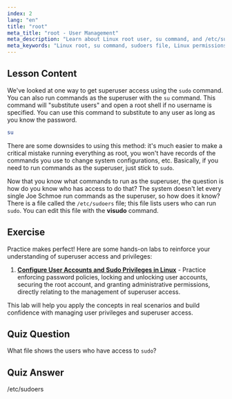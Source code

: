 ```yaml
---
index: 2
lang: "en"
title: "root"
meta_title: "root - User Management"
meta_description: "Learn about Linux root user, su command, and /etc/sudoers file. Understand superuser access and permissions in Linux with this beginner guide."
meta_keywords: "Linux root, su command, sudoers file, Linux permissions, superuser, Linux tutorial, beginner guide"
---
```


## Lesson Content

We've looked at one way to get superuser access using the `sudo` command. You can also run commands as the superuser with the `su` command. This command will "substitute users" and open a root shell if no username is specified. You can use this command to substitute to any user as long as you know the password.

```bash
su
```

There are some downsides to using this method: it's much easier to make a critical mistake running everything as root, you won't have records of the commands you use to change system configurations, etc. Basically, if you need to run commands as the superuser, just stick to `sudo`.

Now that you know what commands to run as the superuser, the question is how do you know who has access to do that? The system doesn't let every single Joe Schmoe run commands as the superuser, so how does it know? There is a file called the `/etc/sudoers` file; this file lists users who can run `sudo`. You can edit this file with the **visudo** command.

## Exercise

Practice makes perfect! Here are some hands-on labs to reinforce your understanding of superuser access and privileges:

1. **[Configure User Accounts and Sudo Privileges in Linux](https://labex.io/labs/comptia-configure-user-accounts-and-sudo-privileges-in-linux-590856)** - Practice enforcing password policies, locking and unlocking user accounts, securing the root account, and granting administrative permissions, directly relating to the management of superuser access.

This lab will help you apply the concepts in real scenarios and build confidence with managing user privileges and superuser access.

## Quiz Question

What file shows the users who have access to `sudo`?

## Quiz Answer

/etc/sudoers
